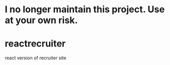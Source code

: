 # I no longer maintain this project. Use at your own risk.

# reactrecruiter
react version of recruiter site
